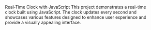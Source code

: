Real-Time Clock with JavaScript
This project demonstrates a real-time clock built using JavaScript.
The clock updates every second and showcases various features designed to 
enhance user experience and provide a visually appealing interface.
